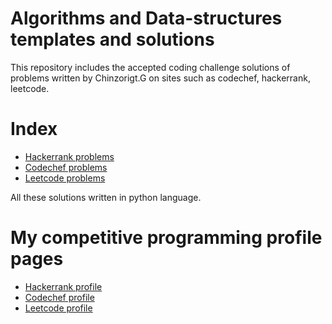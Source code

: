 # Algorithms and Data-structures templates and solutions

This repository includes the accepted coding challenge solutions of problems written by Chinzorigt.G on sites such as codechef, hackerrank, leetcode. 

Index
======

* [Hackerrank problems](https://github.com/dschinzo/Algorithms-and-Data-structures/tree/master/src/HackerRank)
* [Codechef problems](https://github.com/dschinzo/Algorithms-and-Data-structures/tree/master/src/Codechef)
* [Leetcode problems](https://github.com/dschinzo/Algorithms-and-Data-structures/tree/master/src/Leetcode)

All these solutions written in python language.

My competitive programming profile pages
======

* [Hackerrank profile](https://www.hackerrank.com/dschinzo)
* [Codechef profile](https://www.codechef.com/users/chinzorigt)
* [Leetcode profile](https://leetcode.com/dschinzo)
